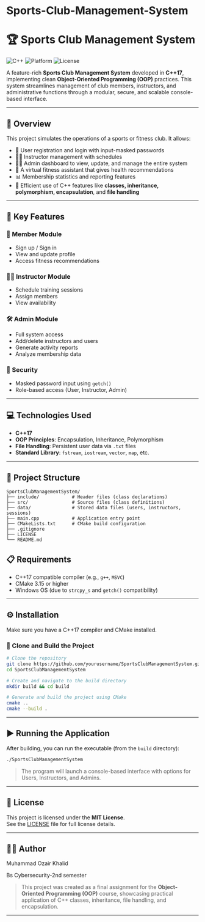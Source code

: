# Sports-Club-Management-System
# 🏆 Sports Club Management System

![C++](https://img.shields.io/badge/C++-17-blue?logo=c%2B%2B)
![Platform](https://img.shields.io/badge/Platform-Windows-lightgrey)
![License](https://img.shields.io/badge/License-MIT-green)

A feature-rich **Sports Club Management System** developed in **C++17**, implementing clean **Object-Oriented Programming (OOP)** practices. This system streamlines management of club members, instructors, and administrative functions through a modular, secure, and scalable console-based interface.

---

## 🚀 Overview

This project simulates the operations of a sports or fitness club. It allows:

- 🔐 User registration and login with input-masked passwords
- 🧑‍🏫 Instructor management with schedules
- 🧑‍💼 Admin dashboard to view, update, and manage the entire system
- 🤖 A virtual fitness assistant that gives health recommendations
- 📊 Membership statistics and reporting features
- 🔄 Efficient use of C++ features like **classes, inheritance, polymorphism, encapsulation**, and **file handling**

---

## 🎯 Key Features

### 👤 Member Module
- Sign up / Sign in
- View and update profile
- Access fitness recommendations

### 🧑‍🏫 Instructor Module
- Schedule training sessions
- Assign members
- View availability

### 🛠️ Admin Module
- Full system access
- Add/delete instructors and users
- Generate activity reports
- Analyze membership data

### 🔐 Security
- Masked password input using `getch()`
- Role-based access (User, Instructor, Admin)

---

## 💻 Technologies Used

- **C++17**
- **OOP Principles**: Encapsulation, Inheritance, Polymorphism
- **File Handling**: Persistent user data via `.txt` files
- **Standard Library**: `fstream`, `iostream`, `vector`, `map`, etc.

---

## 📁 Project Structure

```
SportsClubManagementSystem/
├── include/            # Header files (class declarations)
├── src/                # Source files (class definitions)
├── data/               # Stored data files (users, instructors, sessions)
├── main.cpp            # Application entry point
├── CMakeLists.txt      # CMake build configuration
├── .gitignore
├── LICENSE
└── README.md
```



## 📋 Requirements

- C++17 compatible compiler (e.g., `g++`, `MSVC`)
- CMake 3.15 or higher
- Windows OS (due to `strcpy_s` and `getch()` compatibility)

---

## ⚙️ Installation

Make sure you have a C++17 compiler and CMake installed.

### 🔧 Clone and Build the Project

```bash
# Clone the repository
git clone https://github.com/yourusername/SportsClubManagementSystem.git
cd SportsClubManagementSystem

# Create and navigate to the build directory
mkdir build && cd build

# Generate and build the project using CMake
cmake ..
cmake --build .
```

---

## ▶️ Running the Application

After building, you can run the executable (from the `build` directory):

```bash
./SportsClubManagementSystem
```

> The program will launch a console-based interface with options for Users, Instructors, and Admins.

---

## 📄 License

This project is licensed under the **MIT License**.  
See the [LICENSE](LICENSE) file for full license details.

---

## 👨‍💻 Author

Muhammad Ozair Khalid

Bs Cybersecurity-2nd semester

> This project was created as a final assignment for the **Object-Oriented Programming (OOP)** course, showcasing practical application of C++ classes, inheritance, file handling, and encapsulation.

---
